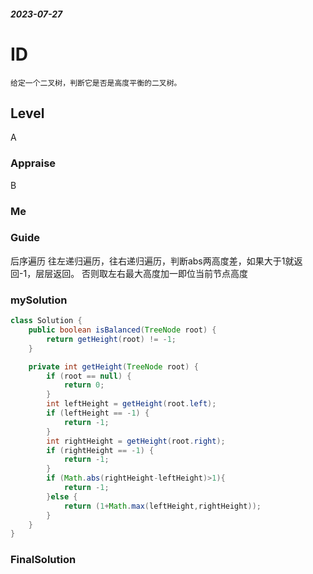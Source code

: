 ##### 2023-07-27
# ID
```
给定一个二叉树，判断它是否是高度平衡的二叉树。
```
## Level
A
### Appraise
B

### Me



### Guide
后序遍历
往左递归遍历，往右递归遍历，判断abs两高度差，如果大于1就返回-1，层层返回。
否则取左右最大高度加一即位当前节点高度

### mySolution
```java
class Solution {
    public boolean isBalanced(TreeNode root) {
        return getHeight(root) != -1;
    }

    private int getHeight(TreeNode root) {
        if (root == null) {
            return 0;
        }
        int leftHeight = getHeight(root.left);
        if (leftHeight == -1) {
            return -1;
        }
        int rightHeight = getHeight(root.right);
        if (rightHeight == -1) {
            return -1;
        }
        if (Math.abs(rightHeight-leftHeight)>1){
            return -1;
        }else {
            return (1+Math.max(leftHeight,rightHeight));
        }
    }
}
```
### FinalSolution
```java

```
